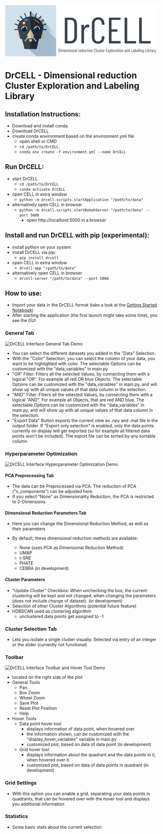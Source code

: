 # ![DrCELL Banner](https://raw.githubusercontent.com/lucakoe/DrCELL/refs/heads/master/drcell/resources/banner.png)

# DrCELL - Dimensional reduction Cluster Exploration and Labeling Library

## Installation Instructions:

- Download and install conda.
- Download DrCELL
- create conda environment based on the environment.yml file
    - open shell or CMD
    - `cd /path/to/DrCELL`
    - `conda env create -f environment.yml --name DrCELL`

## Run DrCELL:

- start DrCELL
    - `cd /path/to/DrCELL`
    - `conda activate DrCELL`
- open CELL in extra window
    - `python -m drcell.scripts.startApplication "/path/to/data"`
- alternatively open CELL in browser
    - `python -m drcell.scripts.startBokehServer "/path/to/data" --port 5000`
        - open [](http://localhost:5000)http://localhost:5000 in a browser

## Install and run DrCELL with pip (experimental):

- install python on your system
- install DrCELL via pip:
    -  `pip install drcell`
- open CELL in extra window
    - `drcell-app "/path/to/data"`
- alternatively open CELL in browser
    - `drcell-server "/path/to/data" --port 5000`


## How to use:
- Import your data in the DrCELL format (take a look at the [Getting Started Notebook](https://github.com/lucakoe/DrCELL/tree/master/drcell/example/gettingStarted.ipynb))
- After starting the application (the first launch might take some time), you see the GUI

### General Tab

![DrCELL Interface General Tab Demo](https://raw.githubusercontent.com/lucakoe/DrCELL/refs/heads/master/misc/media/media1.gif)

- You can select the different datasets you added in the "Data" Selection.
- With the "Color" Selection, you can select the column of your data, you want to be highlighted with color. The
  selectable Options can be customized with the "data_variables" in main.py
- "OR" Filter: Filters all the selected Values, by connecting them with a logical "OR". For example all red OR blue
  Objects. The selectable Options can be customized with the "data_variables" in main.py, and will show up with all
  unique values of that data column in the selection.
- "AND" Filter: Filters all the selected Values, by connecting them with a logical "AND". For example all Objects, that
  are red AND blue. The selectable Options can be customized with the "data_variables" in main.py, and will show up with
  all unique values of that data column in the selection.
- "Export Data" Button exports the current view as .npy and .mat file in the output folder. If "Export only selection"
  is enabled, only the data points currently on display will get exported (so for example all filtered data points won't
  be included). The export file can be sorted by any sortable column.

### Hyperparameter Optimization

![DrCELL Interface Hyperparameter Optimization Demo](https://raw.githubusercontent.com/lucakoe/DrCELL/refs/heads/master/misc/media/media3.gif)

#### PCA Preprocessing Tab

- The data can be Preprocessed via PCA. The reduction of PCA ("n_components") can be adjusted here.
- If you select "None" as Dimensionality Reduction, the PCA is restricted to 2-Dimensions.

#### Dimensional Reduction Parameters Tab

- Here you can change the Dimensional Reduction Method, as well as their parameters
- By default, these dimensional reduction methods are available:

    - None (uses PCA as Dimensional Reduction Method)
    - UMAP
    - t-SNE
    - PHATE
    - CEBRA (in development)

#### Cluster Parameters

- "Update Cluster" Checkbox: When unchecking the box, the current clustering will be kept and not changed, when changing
  the parameters (does not include change of dataset). (in development)
- Selection of other Cluster Algorithms (potential future feature)
- HDBSCAN used as clustering algorithm
    - unclustered data points get assigned to -1

### Cluster Selection Tab

- Lets you isolate a single cluster visually. Selected via entry of an integer or the slider (currently not functional)

### Toolbar

![DrCELL Interface Toolbar and Hover Tool Demo](https://raw.githubusercontent.com/lucakoe/DrCELL/refs/heads/master/misc/media/media2.gif)

- located on the right side of the plot
- General Tools
    - Pan
    - Box Zoom
    - Wheel Zoom
    - Save Plot
    - Reset Plot Position
    - Help
- Hover Tools
    - Data point hover tool
        - displays information of data point, when hovered over
        - the information shown, can be customized with the "display_hover_variables" variable in main.py
        - customized plot, based on data of data point (in development)
    - Grid hover tool
        - displays information about the quadrant and the data points in it, when hovered over it.
        - customized plot, based on data of data points in quadrant (in development)

### Grid Settings

- With this option you can enable a grid, separating your data points in quadrants, that can be hovered over with the
  hover tool and displays you additional information

### Statistics

- Some basic stats about the current selection
